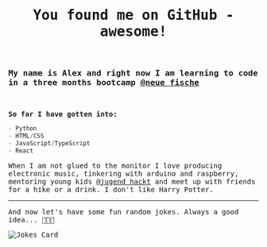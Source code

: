 <samp>

<h1 align="center">You found me on GitHub - awesome!</h1>
<br>

### My name is Alex and right now I am learning to code in a three months bootcamp [@neue fische](https://www.neuefische.de/)
<br>
 
**So far I have gotten into:**
```python
- Python
- HTML/CSS
- JavaScript/TypeScript
- React
 ```

When I am not glued to the monitor I love producing electronic music, tinkering with arduino and raspberry, mentoring young kids [@jugend hackt](https://www.jugendhackt.org) and meet up with friends for a hike or a drink. I don't like Harry Potter.

***
And now let's have some fun random jokes. Always a good idea... 😬😬😬

![Jokes Card](https://readme-jokes.vercel.app/api?theme=radical)

</samp>
